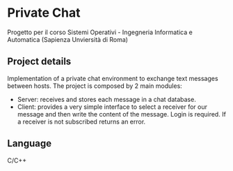 # Private Chat 
Progetto per il corso Sistemi Operativi - Ingegneria Informatica e Automatica (Sapienza Unviersità di Roma)

## Project details
Implementation of a private chat environment to exchange text messages between hosts. The project is composed by 2 main modules:
- Server: receives and stores each message in a chat database. 
- Client: provides a very simple interface to select a receiver for our message and then write the content of the message. Login is required. If a receiver is not subscribed returns an error.

## Language
C/C++
